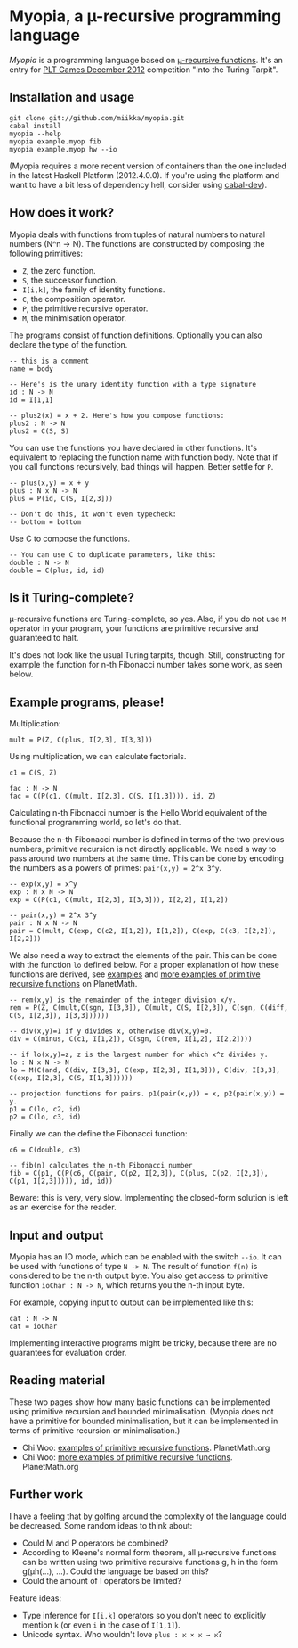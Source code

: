 # Myopia, a µ-recursive programming language

*Myopia* is a programming language based on [µ-recursive functions][murec].
It's an entry for [PLT Games December 2012][pltgames] competition "Into the
Turing Tarpit".

## Installation and usage

    git clone git://github.com/miikka/myopia.git
    cabal install
    myopia --help
    myopia example.myop fib
    myopia example.myop hw --io

(Myopia requires a more recent version of containers than the one included in
the latest Haskell Platform (2012.4.0.0). If you're using the platform and want
to have a bit less of dependency hell, consider using
[cabal-dev](http://hackage.haskell.org/package/cabal-dev)).

## How does it work?

Myopia deals with functions from tuples of natural numbers to natural numbers (N^n
-> N). The functions are constructed by composing the following primitives:

* `Z`, the zero function.
* `S`, the successor function.
* `I[i,k]`, the family of identity functions.
* `C`, the composition operator.
* `P`, the primitive recursive operator.
* `M`, the minimisation operator.

The programs consist of function definitions. Optionally you can also declare
the type of the function.

    -- this is a comment
    name = body

    -- Here's is the unary identity function with a type signature
    id : N -> N
    id = I[1,1]

    -- plus2(x) = x + 2. Here's how you compose functions:
    plus2 : N -> N
    plus2 = C(S, S)

You can use the functions you have declared in other functions. It's equivalent
to replacing the function name with function body. Note that if you call
functions recursively, bad things will happen. Better settle for `P`.

    -- plus(x,y) = x + y
    plus : N x N -> N
    plus = P(id, C(S, I[2,3]))

    -- Don't do this, it won't even typecheck:
    -- bottom = bottom

Use C to compose the functions.

    -- You can use C to duplicate parameters, like this:
    double : N -> N
    double = C(plus, id, id)

## Is it Turing-complete?

µ-recursive functions are Turing-complete, so yes. Also, if you do not use `M`
operator in your program, your functions are primitive recursive and guaranteed
to halt.

It's does not look like the usual Turing tarpits, though. Still, constructing
for example the function for n-th Fibonacci number takes some work, as seen
  below.

## Example programs, please!

Multiplication:

    mult = P(Z, C(plus, I[2,3], I[3,3]))

Using multiplication, we can calculate factorials.

    c1 = C(S, Z)

    fac : N -> N
    fac = C(P(c1, C(mult, I[2,3], C(S, I[1,3]))), id, Z)

Calculating n-th Fibonacci number is the Hello World equivalent of the
functional programming world, so let's do that.

Because the n-th Fibonacci number is defined in terms of the two previous
numbers, primitive recursion is not directly applicable. We need a way to pass
around two numbers at the same time. This can be done by encoding the numbers
as a powers of primes: `pair(x,y) = 2^x 3^y`.

    -- exp(x,y) = x^y
    exp : N x N -> N
    exp = C(P(c1, C(mult, I[2,3], I[3,3])), I[2,2], I[1,2])

    -- pair(x,y) = 2^x 3^y
    pair : N x N -> N
    pair = C(mult, C(exp, C(c2, I[1,2]), I[1,2]), C(exp, C(c3, I[2,2]), I[2,2]))

We also need a way to extract the elements of the pair. This can be done with
the function `lo` defined below.  For a proper explanation of how these
functions are derived, see [examples][pm-examples] and
[more examples of primitive recursive functions][pm-more] on 
PlanetMath.

    -- rem(x,y) is the remainder of the integer division x/y.
    rem = P(Z, C(mult,C(sgn, I[3,3]), C(mult, C(S, I[2,3]), C(sgn, C(diff, C(S, I[2,3]), I[3,3])))))

    -- div(x,y)=1 if y divides x, otherwise div(x,y)=0.
    div = C(minus, C(c1, I[1,2]), C(sgn, C(rem, I[1,2], I[2,2])))

    -- if lo(x,y)=z, z is the largest number for which x^z divides y.
    lo : N x N -> N
    lo = M(C(and, C(div, I[3,3], C(exp, I[2,3], I[1,3])), C(div, I[3,3], C(exp, I[2,3], C(S, I[1,3])))))

    -- projection functions for pairs. p1(pair(x,y)) = x, p2(pair(x,y)) = y.
    p1 = C(lo, c2, id)
    p2 = C(lo, c3, id)

Finally we can the define the Fibonacci function:

    c6 = C(double, c3)

    -- fib(n) calculates the n-th Fibonacci number
    fib = C(p1, C(P(c6, C(pair, C(p2, I[2,3]), C(plus, C(p2, I[2,3]), C(p1, I[2,3])))), id, id))

Beware: this is very, very slow. Implementing the closed-form solution is left
as an exercise for the reader.

[pm-examples]: http://planetmath.org/?op=getobj&id=11973&from=objects
[pm-more]: http://planetmath.org/encyclopedia/MoreExamplesOfPrimitiveRecursiveFunctions.html


## Input and output

Myopia has an IO mode, which can be enabled with the switch `--io`. It can be
used with functions of type `N -> N`. The result of function `f(n)` is
considered to be the n-th output byte. You also get access to primitive
function `ioChar : N -> N`, which returns you the n-th input byte.

For example, copying input to output can be implemented like this:

    cat : N -> N
    cat = ioChar

Implementing interactive programs might be tricky, because there are no
guarantees for evaluation order.

## Reading material

These two pages show how many basic functions can be implemented using
primitive recursion and bounded minimalisation. (Myopia does not have a
primitive for bounded minimalisation, but it can be implemented in terms of
primitive recursion or minimalisation.)

* Chi Woo: [examples of primitive recursive functions][pm-examples]. PlanetMath.org
* Chi Woo: [more examples of primitive recursive functions][pm-more]. PlanetMath.org

## Further work

I have a feeling that by golfing around the complexity of the language could be
decreased. Some random ideas to think about:

* Could M and P operators be combined?
* According to Kleene's normal form theorem, all µ-recursive functions can be
  written using two primitive recursive functions g, h in the form g(µh(...),
  ...). Could the language be based on this?
* Could the amount of I operators be limited?

Feature ideas:

* Type inference for `I[i,k]` operators so you don't need to explicitly mention
  `k` (or even `i` in the case of `I[1,1]`).
* Unicode syntax. Who wouldn't love `plus : א → א × א`?

[pltgames]: http://www.pltgames.com/competition/2012/12
[murec]: http://en.wikipedia.org/wiki/Μ-recursive_function
